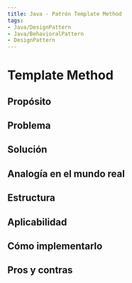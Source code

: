 ```yaml
---
title: Java - Patrón Template Method
tags:  
- Java/DesignPattern
- Java/BehavioralPattern
- DesignPattern
---
```


# Template Method

## Propósito



## Problema



## Solución



## Analogía en el mundo real



## Estructura



## Aplicabilidad



## Cómo implementarlo



## Pros y contras



